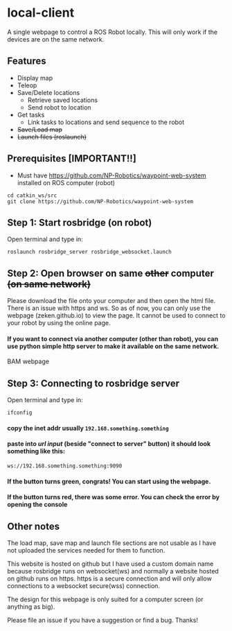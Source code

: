 # local-client

A single webpage to control a ROS Robot locally. This will only work if the devices are on the same network.

## Features

- Display map
- Teleop
- Save/Delete locations
    - Retrieve saved locations
    - Send robot to location
- Get tasks
    - Link tasks to locations and send sequence to the robot
- ~~Save/Load map~~
- ~~Launch files (roslaunch)~~

## Prerequisites **[IMPORTANT!!]**
- Must have https://github.com/NP-Robotics/waypoint-web-system installed on ROS computer (robot)
```
cd catkin_ws/src
git clone https://github.com/NP-Robotics/waypoint-web-system
```

## Step 1: Start rosbridge (on robot)
Open terminal and type in:
```
roslaunch rosbridge_server rosbridge_websocket.launch
```

## Step 2: Open browser on same ~~other~~ computer ~~(on same network)~~

Please download the file onto your computer and then open the html file. There is an issue with https and ws. So as of now, you can only use the webpage (zeken.github.io) to view the page. It cannot be used to connect to your robot by using the online page. 

#### If you want to connect via another computer (other than robot), you can use python simple http server to make it available on the same network. 

BAM webpage

## Step 3: Connecting to rosbridge server
Open terminal and type in:
```
ifconfig
```
#### copy the inet addr usually ```192.168.something.something```

#### paste into _url input_ (beside "connect to server" button) it should look something like this:
```
ws://192.168.something.something:9090
```

#### If the button turns green, congrats! You can start using the webpage. 
#### If the button turns red, there was some error. You can check the error by opening the console

## Other notes
The load map, save map and launch file sections are not usable as I have not uploaded the services needed for them to function.

This website is hosted on github but I have used a custom domain name because rosbridge runs on websocket(ws) and normally a website hosted on github runs on https. https is a secure connection and will only allow connections to a websocket secure(wss) connection.

The design for this webpage is only suited for a computer screen (or anything as big).

Please file an issue if you have a suggestion or find a bug. Thanks!

